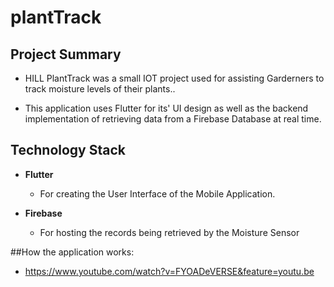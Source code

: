 # plantTrack

## Project Summary

- HILL PlantTrack was a small IOT project used for assisting Garderners to track moisture levels of their plants..

- This application uses Flutter for its' UI design as well as the backend implementation of retrieving
data from a Firebase Database at real time.

## Technology Stack
- **Flutter**
  - For creating the User Interface of the Mobile Application.
  
- **Firebase**
  - For hosting the records being retrieved by the Moisture Sensor
  
##How the application works:
- https://www.youtube.com/watch?v=FYOADeVERSE&feature=youtu.be
